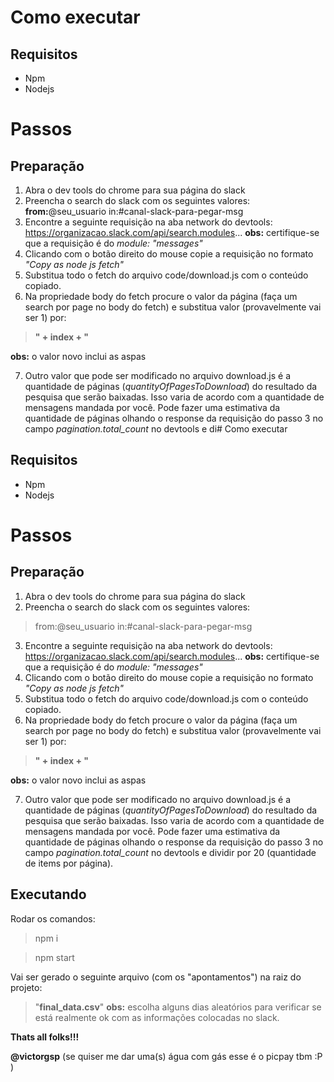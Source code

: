 
# Como executar

## Requisitos

 - Npm
 - Nodejs

# Passos

## Preparação

 1. Abra o dev tools do chrome para sua página do slack
 2. Preencha o search do slack com os seguintes valores: 
 **from:**@seu_usuario in:#canal-slack-para-pegar-msg
 3. Encontre a seguinte requisição na aba network do devtools: https://organizacao.slack.com/api/search.modules...
 **obs:** certifique-se que a requisição é do *module: "messages"* 
 4. Clicando com o botão direito do mouse copie a requisição no formato *"Copy as node js fetch"* 
 5. Substitua todo o fetch do arquivo code/download.js com o conteúdo copiado.
 6. Na propriedade body do fetch procure o valor da página (faça um search por page no body do fetch) e substitua valor (provavelmente vai ser 1) por:
>   **" + index + "**

  **obs:** o valor novo inclui as aspas
  
 7. Outro valor que pode ser modificado no arquivo download.js é a quantidade de páginas (*quantityOfPagesToDownload*) do resultado da pesquisa que serão baixadas. Isso varia de acordo com a quantidade de mensagens mandada por você. Pode fazer uma estimativa da quantidade de páginas olhando o response da requisição do passo 3 no campo *pagination.total_count* no devtools e di# Como executar

## Requisitos

 - Npm
 - Nodejs

# Passos

## Preparação

 1. Abra o dev tools do chrome para sua página do slack
 2. Preencha o search do slack com os seguintes valores: 
> from:@seu_usuario in:#canal-slack-para-pegar-msg
 3. Encontre a seguinte requisição na aba network do devtools: https://organizacao.slack.com/api/search.modules...
 **obs:** certifique-se que a requisição é do *module: "messages"* 
 4. Clicando com o botão direito do mouse copie a requisição no formato *"Copy as node js fetch"* 
 5. Substitua todo o fetch do arquivo code/download.js com o conteúdo copiado.
 6. Na propriedade body do fetch procure o valor da página (faça um search por page no body do fetch) e substitua valor (provavelmente vai ser 1) por:
>   **" + index + "**

  **obs:** o valor novo inclui as aspas
  
 7. Outro valor que pode ser modificado no arquivo download.js é a quantidade de páginas (*quantityOfPagesToDownload*) do resultado da pesquisa que serão baixadas. Isso varia de acordo com a quantidade de mensagens mandada por você. Pode fazer uma estimativa da quantidade de páginas olhando o response da requisição do passo 3 no campo *pagination.total_count* no devtools e dividir por 20 (quantidade de items por página).



## Executando

Rodar os comandos:
> npm i

> npm start

Vai ser gerado o seguinte arquivo (com os "apontamentos") na raiz do projeto:
> "**final_data.csv**"
**obs:** escolha alguns dias aleatórios para verificar se está realmente ok com as informações colocadas no slack.

**Thats all folks!!!**


**@victorgsp** (se quiser me dar uma(s) água com gás esse é o picpay tbm :P )
